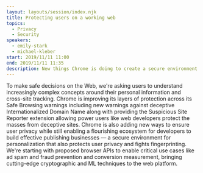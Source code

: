 ```yaml
---
layout: layouts/session/index.njk
title: Protecting users on a working web
topics:
  - Privacy
  - Security
speakers:
  - emily-stark
  - michael-kleber
start: 2019/11/11 11:00
end: 2019/11/11 11:35
description: New things Chrome is doing to create a secure environment for personalization that also protects user privacy and fights fingerprinting…
---
```


To make safe decisions on the Web, we're asking users to understand increasingly complex concepts around their personal information and cross-site tracking. Chrome is improving its layers of protection across its Safe Browsing warnings including new warnings against deceptive Internationalized Domain Name along with providing the Suspicious Site Reporter extension allowing power users like web developers protect the masses from deceptive sites. Chrome is also adding new ways to ensure user privacy while still enabling a flourishing ecosystem for developers to build effective publishing businesses — a secure environment for personalization that also protects user privacy and fights fingerprinting. We're starting with proposed browser APIs to enable critical use cases like ad spam and fraud prevention and conversion measurement, bringing cutting-edge cryptographic and ML techniques to the web platform.
